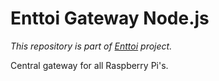 # Enttoi Gateway Node.js

*This repository is part of [Enttoi](http://enttoi.github.io/) project.*

Central gateway for all Raspberry Pi's.

